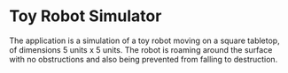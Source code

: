 # Toy Robot Simulator   

The application is a simulation of a toy robot moving on a square tabletop, of dimensions 5 units x 5 units. The robot is roaming around the surface with no obstructions and also being prevented from falling to destruction. 
